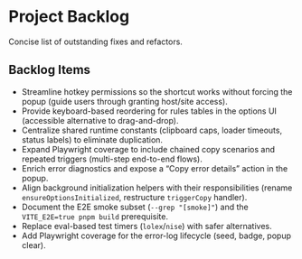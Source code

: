 # Project Backlog

Concise list of outstanding fixes and refactors.

## Backlog Items

- Streamline hotkey permissions so the shortcut works without forcing the popup
  (guide users through granting host/site access).
- Provide keyboard-based reordering for rules tables in the options UI (accessible
  alternative to drag-and-drop).
- Centralize shared runtime constants (clipboard caps, loader timeouts, status
  labels) to eliminate duplication.
- Expand Playwright coverage to include chained copy scenarios and repeated
  triggers (multi-step end-to-end flows).
- Enrich error diagnostics and expose a “Copy error details” action in the popup.
- Align background initialization helpers with their responsibilities
  (rename `ensureOptionsInitialized`, restructure `triggerCopy` handler).
- Document the E2E smoke subset (`--grep "[smoke]"`) and the
  `VITE_E2E=true pnpm build` prerequisite.
- Replace eval-based test timers (`lolex`/`nise`) with safer alternatives.
- Add Playwright coverage for the error-log lifecycle (seed, badge, popup clear).
